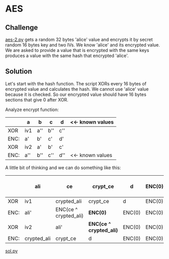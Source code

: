 # AES

## Challenge

[aes-2.py]('aes-2.py') gets a random 32 bytes 'alice' value and encrypts it by secret random 16 bytes key and two IVs. We know 'alice' and its encrypted value. We are asked to provide a value that is encrypted with the same keys produces a value with the same hash that encrypted 'alice'.

## Solution

Let's start with the hash function. The script XORs every 16 bytes of encrypted value and calculates the hash. We cannot use 'alice' value because it is checked. So our encrypted value should have 16 bytes sections that give 0 after XOR.

Analyze encrypt function:

|   | a | b | c | d | <<- known values
|---|---|---|---|---| ---
XOR| iv1 | a'' | b'' | c'' |
ENC:| a' | b' | c' | d' |
XOR| iv2 | a' | b' | c' |
ENC:| a'' | b'' | c'' | d'' | <<- known values 

A little bit of thinking and we can do something like this:

|   | ali         | ce          | crypt_ce | d      | ENC(0) | ENC(0) ^ ce ^ crypted_ali
|---|---          |---          |---       |---     |---     |---|
XOR | iv1         | crypted_ali | crypt_ce | d      | ENC(0) | ENC(0)
ENC: | ali'        | ENC(ce ^ crypted_ali)| **ENC(0)**   | ENC(0) | ENC(0) | **ENC(ce ^ crypted_ali)**
XOR | iv2         | ali'        | **ENC(ce ^ crypted_ali)**| ENC(0) | ENC(0) | **ENC(0)**
ENC: | crypted_ali | crypt_ce    | d        | ENC(0) | ENC(0) |  d

[sol.py]('sol.py')